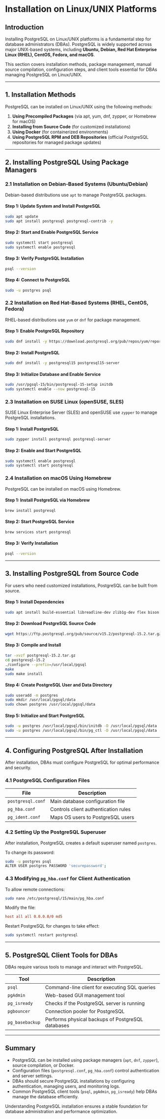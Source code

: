 # Installation on Linux/UNIX Platforms

## Introduction
Installing PostgreSQL on Linux/UNIX platforms is a fundamental step for database administrators (DBAs). PostgreSQL is widely supported across major UNIX-based systems, including **Ubuntu, Debian, Red Hat Enterprise Linux (RHEL), CentOS, Fedora, and macOS**.

This section covers installation methods, package management, manual source compilation, configuration steps, and client tools essential for DBAs managing PostgreSQL on Linux/UNIX.

---

## 1. Installation Methods
PostgreSQL can be installed on Linux/UNIX using the following methods:

1. **Using Precompiled Packages** (via apt, yum, dnf, zypper, or Homebrew for macOS)
2. **Installing from Source Code** (for customized installations)
3. **Using Docker** (for containerized environments)
4. **Using PostgreSQL RPM and DEB Repositories** (official PostgreSQL repositories for managed package updates)

---

## 2. Installing PostgreSQL Using Package Managers
### 2.1 Installation on Debian-Based Systems (Ubuntu/Debian)
Debian-based distributions use `apt` to manage PostgreSQL packages.

#### **Step 1: Update System and Install PostgreSQL**
```bash
sudo apt update
sudo apt install postgresql postgresql-contrib -y
```

#### **Step 2: Start and Enable PostgreSQL Service**
```bash
sudo systemctl start postgresql
sudo systemctl enable postgresql
```

#### **Step 3: Verify PostgreSQL Installation**
```bash
psql --version
```

#### **Step 4: Connect to PostgreSQL**
```bash
sudo -u postgres psql
```

### 2.2 Installation on Red Hat-Based Systems (RHEL, CentOS, Fedora)
RHEL-based distributions use `yum` or `dnf` for package management.

#### **Step 1: Enable PostgreSQL Repository**
```bash
sudo dnf install -y https://download.postgresql.org/pub/repos/yum/reporpms/EL-9-x86_64/pgdg-redhat-repo-latest.noarch.rpm
```

#### **Step 2: Install PostgreSQL**
```bash
sudo dnf install -y postgresql15 postgresql15-server
```

#### **Step 3: Initialize Database and Enable Service**
```bash
sudo /usr/pgsql-15/bin/postgresql-15-setup initdb
sudo systemctl enable --now postgresql-15
```

### 2.3 Installation on SUSE Linux (openSUSE, SLES)
SUSE Linux Enterprise Server (SLES) and openSUSE use `zypper` to manage PostgreSQL installations.

#### **Step 1: Install PostgreSQL**
```bash
sudo zypper install postgresql postgresql-server
```

#### **Step 2: Enable and Start PostgreSQL**
```bash
sudo systemctl enable postgresql
sudo systemctl start postgresql
```

### 2.4 Installation on macOS Using Homebrew
PostgreSQL can be installed on macOS using Homebrew.

#### **Step 1: Install PostgreSQL via Homebrew**
```bash
brew install postgresql
```

#### **Step 2: Start PostgreSQL Service**
```bash
brew services start postgresql
```

#### **Step 3: Verify Installation**
```bash
psql --version
```

---

## 3. Installing PostgreSQL from Source Code
For users who need customized installations, PostgreSQL can be built from source.

#### **Step 1: Install Dependencies**
```bash
sudo apt install build-essential libreadline-dev zlib1g-dev flex bison -y
```

#### **Step 2: Download PostgreSQL Source Code**
```bash
wget https://ftp.postgresql.org/pub/source/v15.2/postgresql-15.2.tar.gz
```

#### **Step 3: Compile and Install**
```bash
tar -xvzf postgresql-15.2.tar.gz
cd postgresql-15.2
./configure --prefix=/usr/local/pgsql
make
sudo make install
```

#### **Step 4: Create PostgreSQL User and Data Directory**
```bash
sudo useradd -m postgres
sudo mkdir /usr/local/pgsql/data
sudo chown postgres /usr/local/pgsql/data
```

#### **Step 5: Initialize and Start PostgreSQL**
```bash
sudo -u postgres /usr/local/pgsql/bin/initdb -D /usr/local/pgsql/data
sudo -u postgres /usr/local/pgsql/bin/pg_ctl -D /usr/local/pgsql/data -l logfile start
```

---

## 4. Configuring PostgreSQL After Installation
After installation, DBAs must configure PostgreSQL for optimal performance and security.

### 4.1 PostgreSQL Configuration Files
| File | Description |
|------|-------------|
| `postgresql.conf` | Main database configuration file |
| `pg_hba.conf` | Controls client authentication rules |
| `pg_ident.conf` | Maps OS users to PostgreSQL users |

### 4.2 Setting Up the PostgreSQL Superuser
After installation, PostgreSQL creates a default superuser named `postgres`.

To change its password:
```bash
sudo -u postgres psql
ALTER USER postgres PASSWORD 'securepassword';
```

### 4.3 Modifying `pg_hba.conf` for Client Authentication
To allow remote connections:
```bash
sudo nano /etc/postgresql/15/main/pg_hba.conf
```
Modify the file:
```conf
host all all 0.0.0.0/0 md5
```
Restart PostgreSQL for changes to take effect:
```bash
sudo systemctl restart postgresql
```

---

## 5. PostgreSQL Client Tools for DBAs
DBAs require various tools to manage and interact with PostgreSQL.

| Tool | Description |
|------|-------------|
| `psql` | Command-line client for executing SQL queries |
| `pgAdmin` | Web-based GUI management tool |
| `pg_isready` | Checks if the PostgreSQL server is running |
| `pgbouncer` | Connection pooler for PostgreSQL |
| `pg_basebackup` | Performs physical backups of PostgreSQL databases |

---

## Summary
- PostgreSQL can be installed using package managers (`apt`, `dnf`, `zypper`), source compilation, or Docker.
- Configuration files (`postgresql.conf`, `pg_hba.conf`) control authentication and server settings.
- DBAs should secure PostgreSQL installations by configuring authentication, managing users, and monitoring logs.
- Common PostgreSQL client tools (`psql`, `pgAdmin`, `pg_isready`) help DBAs manage the database efficiently.

Understanding PostgreSQL installation ensures a stable foundation for database administration and performance optimization.
